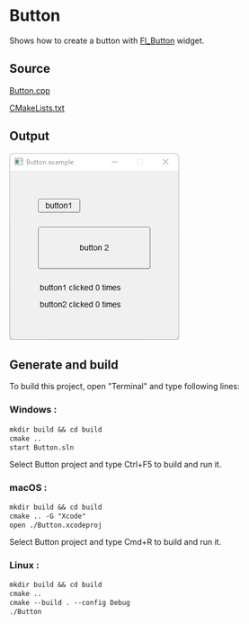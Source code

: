 # Button

Shows how to create a button with [Fl_Button](https://www.fltk.org/doc-1.3/classFl__Button.html) widget.

## Source

[Button.cpp](Button.cpp)

[CMakeLists.txt](CMakeLists.txt)

## Output

![output](../../../docs/Pictures/Examples/Button.png)

## Generate and build

To build this project, open "Terminal" and type following lines:

### Windows :

``` shell
mkdir build && cd build
cmake .. 
start Button.sln
```

Select Button project and type Ctrl+F5 to build and run it.

### macOS :

``` shell
mkdir build && cd build
cmake .. -G "Xcode"
open ./Button.xcodeproj
```

Select Button project and type Cmd+R to build and run it.

### Linux :

``` shell
mkdir build && cd build
cmake .. 
cmake --build . --config Debug
./Button
```

